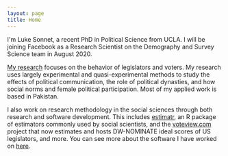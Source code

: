 ```yaml
---
layout: page
title: Home
---
```


I'm Luke Sonnet, a recent PhD in Political Science from UCLA. I will be joining Facebook as a Research Scientist on the Demography and Survey Science team in August 2020.

[My research](/research) focuses on the behavior of legislators and voters. My research uses largely experimental and quasi-experimental methods to study the effects of political communication, the role of political dynasties, and how social norms and female political participation. Most of my applied work is based in Pakistan.

I also work on research methodology in the social sciences through both research and software development. This includes [estimatr](https://declaredesign.org/r/estimatr), an R package of estimators commonly used by social scientists, and the [voteview.com](https://voteview.com) project that now estimates and hosts DW-NOMINATE ideal scores of US legislators, and more. You can see more about the software I have worked on [here](/software).